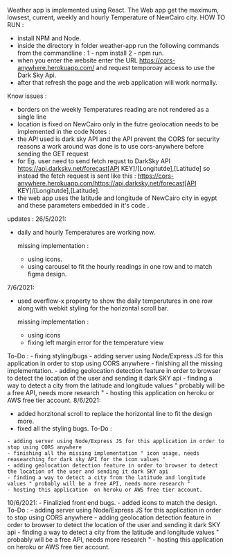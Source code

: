 Weather app is  implemented using React.
The Web app get the maximum, lowsest, current, weekly and hourly Temperature of NewCairo city.
HOW TO RUN : 
- install NPM and Node.
- inside the directory in folder weather-app run the following commands from the commandline : 1 - npm install 2 - npm run.
- when you enter the website enter  the URL https://cors-anywhere.herokuapp.com/ and request temporoay access to use the Dark Sky Api.
- after that refresh the page and the web application will work normally.


Know issues : 
 - borders on the weekly Temperatures reading are not rendered as a single line
 - location is fixed on NewCairo only in the futre geolocation needs to be implemented in the code 
Notes : 
- the API used is dark sky API and the API prevent the CORS for security reasons a work around was done is to use cors-anywhere before sending the GET request
- for Eg. user need to send fetch requst to DarkSky API https://api.darksky.net/forecast[API KEY]/[Longitutde],[Latitude] so instead the fetch request is sent 
  like this : https://cors-anywhere.herokuapp.com/https://api.darksky.net/forecast[API KEY]/[Longitutde],[Latitude].
- the web app uses the latitude and longitude of NewCairo city in egypt and these parameters  embedded in it's code .

updates : 
  26/5/2021:
 - daily and hourly Temperatures are working now.
 
     missing implementation :
     - using icons.
     - using carousel to fit the hourly readings in one row and to match figma design.

 7/6/2021:
 -  used overflow-x property to show the daily temperutures in one row along with webkit styling for the horizontal scroll bar.
 
     missing implementation : 
     - using icons 
     - fixing left margin error for the temperature view

   To-Do :
    - fixing styling/bugs
    - adding server using Node/Express JS for this application in order to stop using CORS anywhere 
    - finishing all the missing implementation.
    - adding geolocation detection feature in order to browser to detect the location of the user and sending it dark SKY api
    - finding a way to detect a city from the latitude and longitude values " probably will be a free API, needs more research "
    - hosting this application  on heroku or AWS free tier account.
  8/6/2021:
   - added horzitonal scroll to replace the horizontal line to fit the design more.
   - fixed all the styling bugs.
   To-Do :
   
    - adding server using Node/Express JS for this application in order to stop using CORS anywhere 
    - finishing all the missing implementation " icon usage, needs reasearching for dark sky API for the icon values "
    - adding geolocation detection feature in order to browser to detect the location of the user and sending it dark SKY api
    - finding a way to detect a city from the latitude and longitude values " probably will be a free API, needs more research "
    - hosting this application  on heroku or AWS free tier account.
  10/6/2021:
    - Finalizied front end bugs.
    - added icons to match the design.
     To-Do :
    - adding server using Node/Express JS for this application in order to stop using CORS anywhere 
    - adding geolocation detection feature in order to browser to detect the location of the user and sending it dark SKY api
    - finding a way to detect a city from the latitude and longitude values " probably will be a free API, needs more research "
    - hosting this application  on heroku or AWS free tier account.
